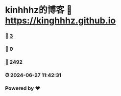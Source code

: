 # kinhhhz的博客 :link: https://kinghhhz.github.io 
### :page_facing_up: [3](https://kinghhhz.github.io/tag.html) 
### :speech_balloon: 0 
### :hibiscus: 2492 
### :alarm_clock: 2024-06-27 11:42:31 
### Powered by :heart: []()
